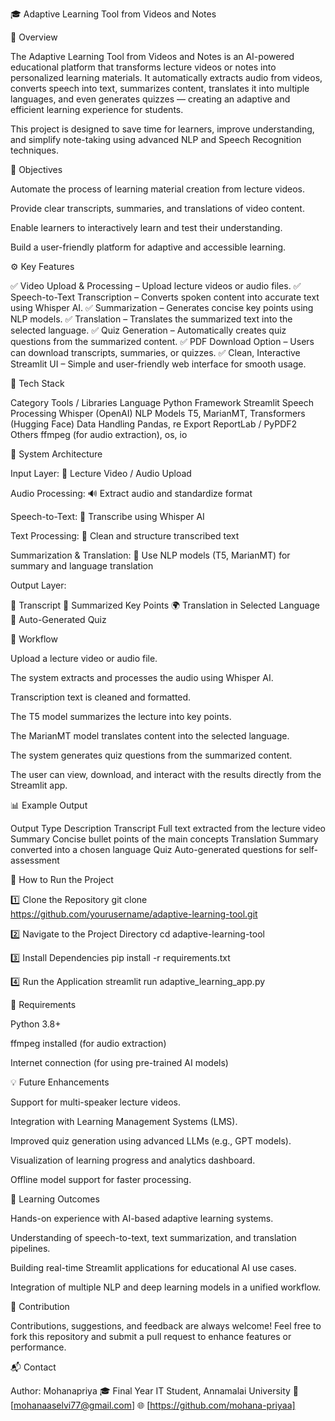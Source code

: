 🎓 Adaptive Learning Tool from Videos and Notes

📄 Overview

The Adaptive Learning Tool from Videos and Notes is an AI-powered educational platform that transforms lecture videos or notes into personalized learning materials.
It automatically extracts audio from videos, converts speech into text, summarizes content, translates it into multiple languages, and even generates quizzes — creating an adaptive and efficient learning experience for students.

This project is designed to save time for learners, improve understanding, and simplify note-taking using advanced NLP and Speech Recognition techniques.

🎯 Objectives

Automate the process of learning material creation from lecture videos.

Provide clear transcripts, summaries, and translations of video content.

Enable learners to interactively learn and test their understanding.

Build a user-friendly platform for adaptive and accessible learning.

⚙️ Key Features

✅ Video Upload & Processing – Upload lecture videos or audio files.
✅ Speech-to-Text Transcription – Converts spoken content into accurate text using Whisper AI.
✅ Summarization – Generates concise key points using NLP models.
✅ Translation – Translates the summarized text into the selected language.
✅ Quiz Generation – Automatically creates quiz questions from the summarized content.
✅ PDF Download Option – Users can download transcripts, summaries, or quizzes.
✅ Clean, Interactive Streamlit UI – Simple and user-friendly web interface for smooth usage.

🧰 Tech Stack

Category	Tools / Libraries
Language	Python
Framework	Streamlit
Speech Processing	Whisper (OpenAI)
NLP Models	T5, MarianMT, Transformers (Hugging Face)
Data Handling	Pandas, re
Export	ReportLab / PyPDF2
Others	ffmpeg (for audio extraction), os, io

🧩 System Architecture

Input Layer:
🎥 Lecture Video / Audio Upload

Audio Processing:
🔊 Extract audio and standardize format

Speech-to-Text:
📝 Transcribe using Whisper AI

Text Processing:
🧹 Clean and structure transcribed text

Summarization & Translation:
💬 Use NLP models (T5, MarianMT) for summary and language translation

Output Layer:

📘 Transcript
📗 Summarized Key Points
🌍 Translation in Selected Language
🧠 Auto-Generated Quiz

🧠 Workflow

Upload a lecture video or audio file.

The system extracts and processes the audio using Whisper AI.

Transcription text is cleaned and formatted.

The T5 model summarizes the lecture into key points.

The MarianMT model translates content into the selected language.

The system generates quiz questions from the summarized content.

The user can view, download, and interact with the results directly from the Streamlit app.

📊 Example Output

Output Type	Description
Transcript	Full text extracted from the lecture video
Summary	Concise bullet points of the main concepts
Translation	Summary converted into a chosen language
Quiz	Auto-generated questions for self-assessment

🚀 How to Run the Project

1️⃣ Clone the Repository
git clone https://github.com/yourusername/adaptive-learning-tool.git

2️⃣ Navigate to the Project Directory
cd adaptive-learning-tool

3️⃣ Install Dependencies
pip install -r requirements.txt

4️⃣ Run the Application
streamlit run adaptive_learning_app.py

🧩 Requirements

Python 3.8+

ffmpeg installed (for audio extraction)

Internet connection (for using pre-trained AI models)

💡 Future Enhancements

Support for multi-speaker lecture videos.

Integration with Learning Management Systems (LMS).

Improved quiz generation using advanced LLMs (e.g., GPT models).

Visualization of learning progress and analytics dashboard.

Offline model support for faster processing.

🧠 Learning Outcomes

Hands-on experience with AI-based adaptive learning systems.

Understanding of speech-to-text, text summarization, and translation pipelines.

Building real-time Streamlit applications for educational AI use cases.

Integration of multiple NLP and deep learning models in a unified workflow.

🤝 Contribution

Contributions, suggestions, and feedback are always welcome!
Feel free to fork this repository and submit a pull request to enhance features or performance.

📬 Contact

Author: Mohanapriya
🎓 Final Year IT Student, Annamalai University
📧 [mohanaaselvi77@gmail.com]
🌐 [https://github.com/mohana-priyaa]
